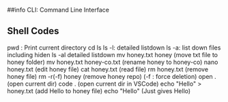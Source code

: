 ##info
CLI: Command Line Interface

## Shell Codes
pwd : Print current directory
cd
ls
ls -l: detailed listdown
ls -a: list down files including hiden
ls -al detailed listdown
mv honey.txt honey (move txt file to honey folder)
mv honey.txt honey-co.txt (rename honey to honey-co)
nano honey.txt (edit honey file)
cat  honey.txt (read file)
rm honey.txt  (remove honey file)
rm -r(-f) honey (remove honey repo) (-f : force deletion)
open . (open current dir)
code . (open current dir in VSCode)
echo "Hello" > honey.txt (add Hello to honey file)
echo "Hello" (Just gives Hello)

